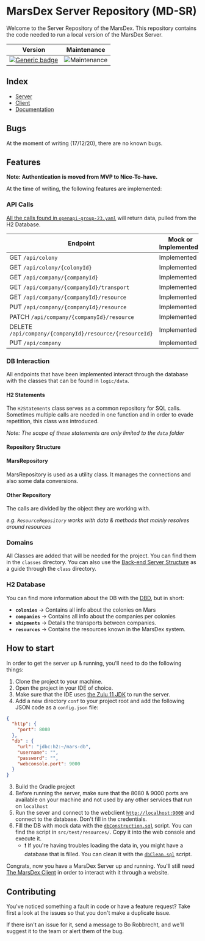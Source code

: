 # MarsDex Server Repository (MD-SR)
Welcome to the Server Repository of the MarsDex. This repository contains the code needed to run a local version of the MarsDex Server.

|Version|Maintenance|
|---|---|
|[![Generic badge](https://img.shields.io/badge/Version-Live-blue.svg)](https://shields.io/)|![Maintenance](https://img.shields.io/badge/Maintained%3F-yes-green.svg)|
## Index
* [Server](https://git.ti.howest.be/TI/2020-2021/s3/project-ii/projects/groep-23/server)
* [Client](https://git.ti.howest.be/TI/2020-2021/s3/project-ii/projects/groep-23/client)
* [Documentation](https://git.ti.howest.be/TI/2020-2021/s3/project-ii/projects/groep-23/documentation)
## Bugs
At the moment of writing (17/12/20), there are no known bugs.
## Features
**Note: Authentication is moved from MVP to Nice-To-have.**

At the time of writing, the following features are implemented:
### API Calls

[All the calls found in `openapi-group-23.yaml`](https://git.ti.howest.be/TI/2020-2021/s3/project-ii/projects/groep-23/server/-/blob/master/src/main/resources/openapi-group-23.yaml) will return data, pulled from the H2 Database.

|Endpoint|Mock or Implemented?|
|---|---|
|GET `/api/colony`|Implemented|
|GET `/api/colony/{colonyId}`|Implemented|
|GET `/api/company/{companyId}`|Implemented|
|GET `/api/company/{companyId}/transport`|Implemented|
|GET `/api/company/{companyId}/resource`|Implemented|
|PUT `/api/company/{companyId}/resource`|Implemented|
|PATCH `/api/company/{companyId}/resource`|Implemented|
|DELETE `/api/company/{companyId}/resource/{resourceId}`|Implemented|
|PUT `/api/company`|Implemented|
### DB Interaction
All endpoints that have been implemented interact through the database with the classes that can be found in `logic/data`.
#### H2 Statements
The `H2Statements` class serves as a common repository for SQL calls. Sometimes multiple calls are needed in one function and in order to evade repetition, this class was introduced.

*Note: The scope of these statements are only limited to the `data` folder*
#### Repository Structure
#### MarsRepository
MarsRepository is used as a utility class. It manages the connections and also some data conversions.
#### Other Repository
The calls are divided by the object they are working with. 

*e.g. `ResourceRepository` works with data & methods that mainly resolves around resources*

### Domains
All Classes are added that will be needed for the project. You can find them in the `classes` directory. You can also use the [Back-end Server Structure](https://git.ti.howest.be/TI/2020-2021/s3/project-ii/projects/groep-23/server/-/wikis/Server-Structure) as a guide through the `class` directory.

### H2 Database
You can find more information about the DB with the [DBD](https://git.ti.howest.be/TI/2020-2021/s3/project-ii/projects/groep-23/server/-/wikis/Database/DB-Diagram), but in short:
- **`colonies`** -> Contains all info about the colonies on Mars
- **`companies`** -> Contains all info about the companies per colonies
- **`shipments`** -> Details the transports between companies.
- **`resources`** -> Contains the resources known in the MarsDex system.

## How to start
In order to get the server up & running, you'll need to do the following things:
1. Clone the project to your machine.
2. Open the project in your IDE of choice.
3. Make sure that the IDE uses [the Zulu 11 JDK](https://www.azul.com/downloads/zulu-community/?package=jdk) to run the server.
3. Add a new directory `conf` to your project root and add the following JSON code as a `config.json` file:
```json
{
  "http": {
    "port": 8080
  },
  "db" : {
    "url": "jdbc:h2:~/mars-db",
    "username": "",
    "password": "",
    "webconsole.port": 9000
  }
}
```
3. Build the Gradle project
4. Before running the server, make sure that the 8080 & 9000 ports are available on your machine and not used by any other services that run on `localhost`
5. Run the sever and connect to the webclient [`http://localhost:9000`](http://localhost:9000) and connect to the database. Don't fill in the credentials.
6. Fill the DB with mock data with the [`dbConstruction.sql`](https://git.ti.howest.be/TI/2020-2021/s3/project-ii/projects/groep-23/server/-/blob/master/src/test/resources/dbConstruction.sql) script. You can find the script in `src/test/resources/`. Copy it into the web console and execute it.
    - :exclamation: If you're having troubles loading the data in, you might have a database that is filled. You can clean it with the [`dbClean.sql`](https://git.ti.howest.be/TI/2020-2021/s3/project-ii/projects/groep-23/server/-/blob/master/src/test/resources/dbClean.sql) script.

Congrats, now you have a MarsDex Server up and running. You'll still need [The MarsDex Client](https://git.ti.howest.be/TI/2020-2021/s3/project-ii/projects/groep-23/client) in order to interact with it through a website.

## Contributing
You've noticed something a fault in code or have a feature request? Take first a look at the issues so that you don't make a duplicate issue. 

If there isn't an issue for it, send a message to Bo Robbrecht, and we'll suggest it to the team or alert them of the bug.

